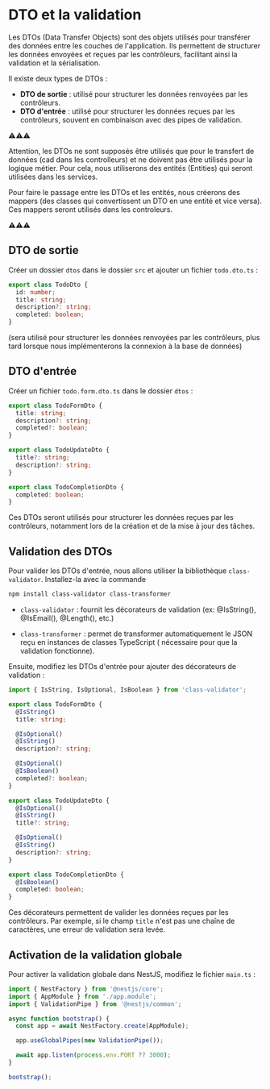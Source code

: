 # DTO et la validation

Les DTOs (Data Transfer Objects) sont des objets utilisés pour transférer des données entre les couches de
l'application. Ils permettent de structurer les données envoyées et reçues par les contrôleurs, facilitant ainsi la
validation et la sérialisation.

Il existe deux types de DTOs :

- **DTO de sortie** : utilisé pour structurer les données renvoyées par les contrôleurs.
- **DTO d'entrée** : utilisé pour structurer les données reçues par les contrôleurs, souvent en combinaison avec des
  pipes de validation.

⚠️⚠️⚠️

Attention, les DTOs ne sont supposés être utilisés que pour le transfert de
données (cad dans les controlleurs) et ne doivent pas être utilisés pour la logique métier. Pour cela, nous utiliserons
des entités (Entities) qui seront utilisées dans les services.

Pour faire le passage entre les DTOs et les entités, nous créerons des mappers (des classes qui convertissent un DTO
en une entité et vice versa). Ces mappers seront utilisés dans les controleurs.

⚠️⚠️⚠️

## DTO de sortie

Créer un dossier `dtos` dans le dossier `src` et ajouter un fichier `todo.dto.ts` :

```typescript
export class TodoDto {
  id: number;
  title: string;
  description?: string;
  completed: boolean;
}
```

(sera utilisé pour structurer les données renvoyées par les contrôleurs, plus tard lorsque nous implémenterons la
connexion à la base de données)

## DTO d'entrée

Créer un fichier `todo.form.dto.ts` dans le dossier `dtos` :

```typescript
export class TodoFormDto {
  title: string;
  description?: string;
  completed?: boolean;
}

export class TodoUpdateDto {
  title?: string;
  description?: string;
}

export class TodoCompletionDto {
  completed: boolean;
}
```

Ces DTOs seront utilisés pour structurer les données reçues par les contrôleurs, notamment lors de la création et de la
mise à jour des tâches.

## Validation des DTOs

Pour valider les DTOs d'entrée, nous allons utiliser la bibliothèque `class-validator`. Installez-la avec la commande

```bash
npm install class-validator class-transformer
```

- `class-validator` : fournit les décorateurs de validation (ex: @IsString(), @IsEmail(), @Length(), etc.)

- `class-transformer` : permet de transformer automatiquement le JSON reçu en instances de classes TypeScript (
  nécessaire pour que la validation fonctionne).

Ensuite, modifiez les DTOs d'entrée pour ajouter des décorateurs de validation :

```typescript
import { IsString, IsOptional, IsBoolean } from 'class-validator';

export class TodoFormDto {
  @IsString()
  title: string;

  @IsOptional()
  @IsString()
  description?: string;

  @IsOptional()
  @IsBoolean()
  completed?: boolean;
}

export class TodoUpdateDto {
  @IsOptional()
  @IsString()
  title?: string;

  @IsOptional()
  @IsString()
  description?: string;
}

export class TodoCompletionDto {
  @IsBoolean()
  completed: boolean;
}
```

Ces décorateurs permettent de valider les données reçues par les contrôleurs. Par exemple, si le champ `title` n'est pas
une chaîne de caractères, une erreur de validation sera levée.

## Activation de la validation globale

Pour activer la validation globale dans NestJS, modifiez le fichier `main.ts` :

```typescript
import { NestFactory } from '@nestjs/core';
import { AppModule } from './app.module';
import { ValidationPipe } from '@nestjs/common';

async function bootstrap() {
  const app = await NestFactory.create(AppModule);

  app.useGlobalPipes(new ValidationPipe());

  await app.listen(process.env.PORT ?? 3000);
}

bootstrap();
```